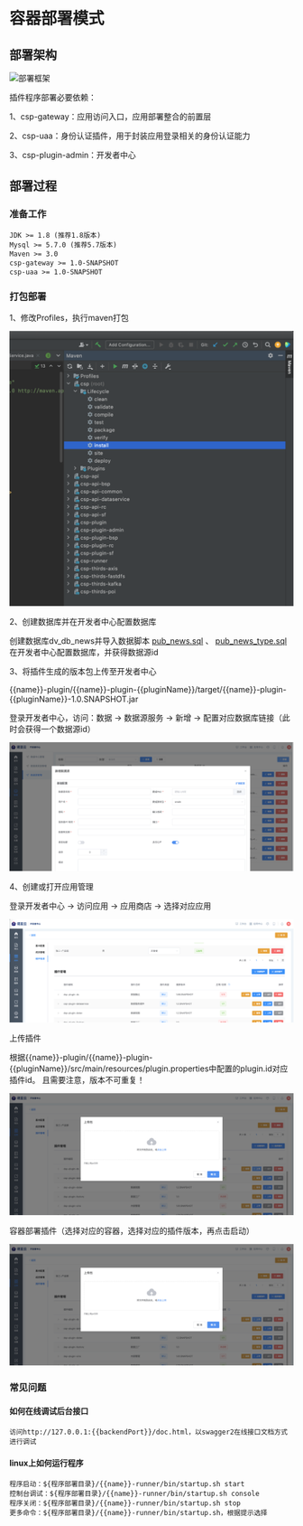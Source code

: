 # 容器部署模式


## 部署架构

![部署框架](./images/deploy/overview.png)

插件程序部署必要依赖：

1、csp-gateway：应用访问入口，应用部署整合的前置层

2、csp-uaa：身份认证插件，用于封装应用登录相关的身份认证能力

3、csp-plugin-admin：开发者中心


## 部署过程


### 准备工作

    JDK >= 1.8 (推荐1.8版本)
    Mysql >= 5.7.0 (推荐5.7版本)
    Maven >= 3.0
    csp-gateway >= 1.0-SNAPSHOT
    csp-uaa >= 1.0-SNAPSHOT

### 打包部署

1、修改Profiles，执行maven打包

![程序打包](./images/maven.png)

2、创建数据库并在开发者中心配置数据库

创建数据库dv_db_news并导入数据脚本 [pub_news.sql](./deploy/database/pub_news.sql) 、 [pub_news_type.sql](./deploy/database/pub_news_type.sql)
在开发者中心配置数据库，并获得数据源id

3、将插件生成的版本包上传至开发者中心

{{name}}-plugin/{{name}}-plugin-{{pluginName}}/target/{{name}}-plugin-{{pluginName}}-1.0.SNAPSHOT.jar

登录开发者中心，访问：数据 -> 数据源服务 -> 新增 -> 配置对应数据库链接（此时会获得一个数据源id）

![数据源配置](./images/container/datasource.png)

4、创建或打开应用管理

登录开发者中心 -> 访问应用 -> 应用商店 -> 选择对应应用

![应用商店](./images/container/appmall.png)

上传插件

根据{{name}}-plugin/{{name}}-plugin-{{pluginName}}/src/main/resources/plugin.properties中配置的plugin.id对应插件id。
且需要注意，版本不可重复！

![上传插件](./images/container/upload.png)

容器部署插件（选择对应的容器，选择对应的插件版本，再点击启动）

![部署插件](images/container/upload.png)


### 常见问题

#### 如何在线调试后台接口

    访问http://127.0.0.1:{{backendPort}}/doc.html，以swagger2在线接口文档方式进行调试

#### linux上如何运行程序

    程序启动：${程序部署目录}/{{name}}-runner/bin/startup.sh start
    控制台调试：${程序部署目录}/{{name}}-runner/bin/startup.sh console
    程序关闭：${程序部署目录}/{{name}}-runner/bin/startup.sh stop
    更多命令：${程序部署目录}/{{name}}-runner/bin/startup.sh，根据提示选择



















